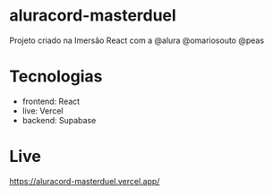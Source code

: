 # aluracord-masterduel
Projeto criado na Imersão React com a @alura @omariosouto @peas

# Tecnologias 
- frontend: React
- live: Vercel
- backend: Supabase

# Live
https://aluracord-masterduel.vercel.app/

